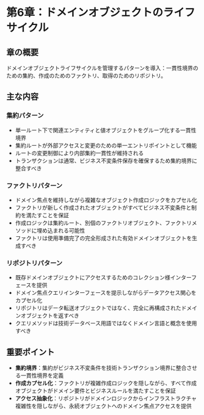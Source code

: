 # 第6章：ドメインオブジェクトのライフサイクル

## 章の概要
ドメインオブジェクトライフサイクルを管理するパターンを導入：一貫性境界のための集約、作成のためのファクトリ、取得のためのリポジトリ。

## 主な内容

### 集約パターン
- 単一ルート下で関連エンティティと値オブジェクトをグループ化する一貫性境界
- 集約ルートが外部アクセスと変更のための単一エントリポイントとして機能
- ルートの変更制御により内部集約一貫性が維持される
- トランザクションは通常、ビジネス不変条件保存を確保するため集約境界に整合すべき

### ファクトリパターン
- ドメイン焦点を維持しながら複雑なオブジェクト作成ロジックをカプセル化
- ファクトリが新しく作成されたオブジェクトがすべてビジネス不変条件と制約を満たすことを保証
- 作成ロジックは集約ルート、別個のファクトリオブジェクト、ファクトリメソッドに埋め込まれる可能性
- ファクトリは使用準備完了の完全形成された有効ドメインオブジェクトを生成すべき

### リポジトリパターン
- 既存ドメインオブジェクトにアクセスするためのコレクション様インターフェースを提供
- ドメイン焦点クエリインターフェースを提示しながらデータアクセス関心をカプセル化
- リポジトリはデータ転送オブジェクトではなく、完全に再構成されたドメインオブジェクトを返すべき
- クエリメソッドは技術データベース用語ではなくドメイン言語と概念を使用すべき

## 重要ポイント
- **集約境界**：集約がビジネス不変条件を技術トランザクション境界に整合させる一貫性境界を定義
- **作成カプセル化**：ファクトリが複雑作成ロジックを隠しながら、すべて作成オブジェクトがドメイン要件とビジネスルールを満たすことを保証
- **アクセス抽象化**：リポジトリがドメインロジックからインフラストラクチャ複雑性を隠しながら、永続オブジェクトへのドメイン焦点アクセスを提供